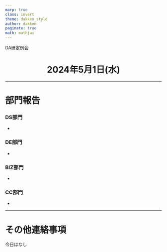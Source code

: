 ```yaml
---
marp: true
class: invert
theme: dakken_style
author: dakken
paginate: true
math: mathjax
---
```


<div class="title">DA研定例会</div>

# <center>2024年5月1日(水)</center>

---

# 部門報告

### DS部門

- 

### DE部門

- 

### BIZ部門

- 

### CC部門

- 

---

# その他連絡事項

今日はなし
